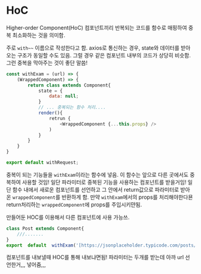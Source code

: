 # HoC

Higher-order Component(HoC)
컴포넌트끼리 반복되는 코드를 함수로 매핑하여 중복 최소화하는 것을 의미함.

주로 `with~~` 이름으로 작성한다고 함.
axios로 통신하는 경우, state와 데이터를 받아오는 구조가 동일할 수도 있음. 그럴 경우 같은 컴포넌트 내부의 코드가 상당히 비슷함.
그런 중복을 막아주는 것이 좋단 말씀!

```js
const withExam = (url) => { 	
	(WrappedComponent) => {
		return class extends Component{
			state = {
				data: null;
			}
			// ... 중복되는 함수 처리....
			render(){
				retrun {
					<WrappedComponent {...this.props} />
				)
			}
		}
	}
}

export default withRequest;
```
중복이 되는 기능들을 `withExam`이라는 함수에 넣음. 이 함수는 앞으로 다른 곳에서도 중복하여 사용할 것임! 일단 파라미터로 중복된 기능을 사용하는 컴포넌트를 받을거임!
일단 함수 내에서 새로운 컴포넌트를 선언하고 그 안에서 return값으로 파라미터로 받아온 `wrappedComponent`를 반환하게 함. 만약 `withExam`에서의 props를 처리해야한다묜 return처리하는 `wrappedComponent`에 props를 주입시키먄됨.

만들어둔 HOC를 이용해서 다른 컴포넌트에 사용 가능쓰.

```js
class Post extends Component{
	///.......
}
export  default  withExam('[https://jsonplaceholder.typicode.com/posts/1](https://jsonplaceholder.typicode.com/posts/1)')(Post);
```
컴포넌트를 내보낼때 HOC를 통해 내보냐면됨!
파라미터는 두개를 받는데 아까 url 선언한거,,, 넣어줌,,,
